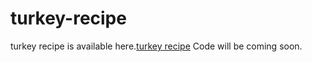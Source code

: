# turkey-recipe
turkey recipe is available here.<a href="https://metavideos.com/video/66739854/turkey-breast-with-oven-baked-veggies-recipe">turkey recipe</a>
Code will be coming soon.

